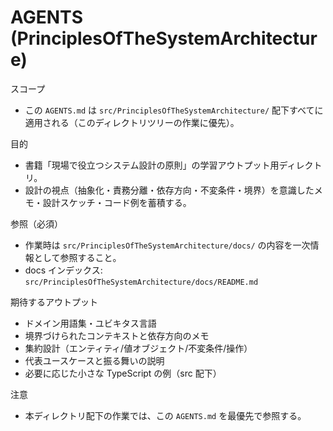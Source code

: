 # AGENTS (PrinciplesOfTheSystemArchitecture)

スコープ
- この `AGENTS.md` は `src/PrinciplesOfTheSystemArchitecture/` 配下すべてに適用される（このディレクトリツリーの作業に優先）。

目的
- 書籍「現場で役立つシステム設計の原則」の学習アウトプット用ディレクトリ。
- 設計の視点（抽象化・責務分離・依存方向・不変条件・境界）を意識したメモ・設計スケッチ・コード例を蓄積する。

参照（必須）
- 作業時は `src/PrinciplesOfTheSystemArchitecture/docs/` の内容を一次情報として参照すること。
- docs インデックス: `src/PrinciplesOfTheSystemArchitecture/docs/README.md`

期待するアウトプット
- ドメイン用語集・ユビキタス言語
- 境界づけられたコンテキストと依存方向のメモ
- 集約設計（エンティティ/値オブジェクト/不変条件/操作）
- 代表ユースケースと振る舞いの説明
- 必要に応じた小さな TypeScript の例（src 配下）

注意
- 本ディレクトリ配下の作業では、この `AGENTS.md` を最優先で参照する。
